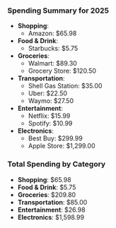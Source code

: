 ### Spending Summary for 2025

- **Shopping**: 
  - Amazon: $65.98
- **Food & Drink**: 
  - Starbucks: $5.75
- **Groceries**: 
  - Walmart: $89.30
  - Grocery Store: $120.50
- **Transportation**: 
  - Shell Gas Station: $35.00
  - Uber: $22.50
  - Waymo: $27.50
- **Entertainment**: 
  - Netflix: $15.99
  - Spotify: $10.99
- **Electronics**: 
  - Best Buy: $299.99
  - Apple Store: $1,299.00

### Total Spending by Category
- **Shopping**: $65.98
- **Food & Drink**: $5.75
- **Groceries**: $209.80
- **Transportation**: $85.00
- **Entertainment**: $26.98
- **Electronics**: $1,598.99
